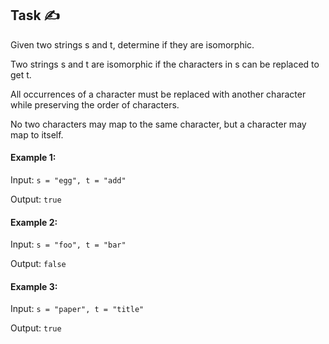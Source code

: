 ## Task ✍
Given two strings s and t, determine if they are isomorphic.

Two strings s and t are isomorphic if the characters in s can be replaced to get t.

All occurrences of a character must be replaced with another character while preserving the order of characters. 

No two characters may map to the same character, but a character may map to itself.

#### Example 1:
Input: ```s = "egg", t = "add"```

Output: ```true```

#### Example 2:
Input: ```s = "foo", t = "bar"```

Output: ```false```

#### Example 3:
Input: ```s = "paper", t = "title"```

Output: ```true```
